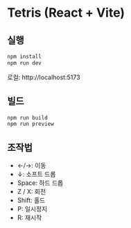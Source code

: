 # Tetris (React + Vite)

## 실행

```bash
npm install
npm run dev
```

로컬: http://localhost:5173

## 빌드

```bash
npm run build
npm run preview
```

## 조작법
- ←/→: 이동
- ↓: 소프트 드롭
- Space: 하드 드롭
- Z / X: 회전
- Shift: 홀드
- P: 일시정지
- R: 재시작


